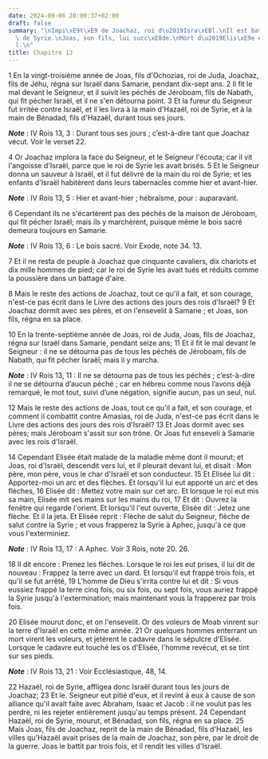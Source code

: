 ```yaml
---
date: 2024-09-06 20:00:37+02:00
draft: false
summary: "\nImpi\xE9t\xE9 de Joachaz, roi d\u2019Isra\xEBl.\nIl est battu par le roi\
  \ de Syrie.\nJoas, son fils, lui succ\xE8de.\nMort d\u2019Elis\xE9e et d\u2019Haza\xEB\
  l.\n"
title: Chapitre 13
---
```





1 En la vingt-troisième année de Joas, fils d'Ochozias, roi de Juda, Joachaz, fils de Jéhu, régna sur Israël dans Samarie, pendant dix-sept ans. 2 Il fit le mal devant le Seigneur, et il suivit les péchés de Jéroboam, fils de Nabath, qui fit pécher Israël, et il ne s'en détourna point. 3 Et la fureur du Seigneur fut irritée contre Israël, et il les livra à la main d'Hazaël, roi de Syrie, et à la main de Bénadad, fils d'Hazaël, durant tous ses jours.

***Note*** :  IV Rois 13, 3 : Durant tous ses jours ; c’est-à-dire tant que Joachaz vécut. Voir le verset 22.

4 Or Joachaz implora la face du Seigneur, et le Seigneur l'écouta; car il vit l'angoisse d'Israël, parce que le roi de Syrie les avait brisés. 5 Et le Seigneur donna un sauveur à Israël, et il fut délivré de la main du roi de Syrie; et les enfants d'Israël habitèrent dans leurs tabernacles comme hier et avant-hier.

***Note*** :  IV Rois 13, 5 : Hier et avant-hier ; hébraïsme, pour : auparavant.

6 Cependant ils ne s'écartèrent pas des péchés de la maison de Jéroboam, qui fit pécher Israël; mais ils y marchèrent, puisque même le bois sacré demeura toujours en Samarie.

***Note*** :  IV Rois 13, 6 : Le bois sacré. Voir Exode, note 34. 13.

7 Et il ne resta de peuple à Joachaz que cinquante cavaliers, dix chariots et dix mille hommes de pied; car le roi de Syrie les avait tués et réduits comme la poussière dans un battage d'aire.


8 Mais le reste des actions de Joachaz, tout ce qu'il a fait, et son courage, n'est-ce pas écrit dans le Livre des actions des jours des rois d'Israël? 9 Et Joachaz dormit avec ses pères, et on l'ensevelit à Samarie ; et Joas, son fils, régna en sa place.


10 En la trente-septième année de Joas, roi de Juda, Joas, fils de Joachaz, régna sur Israël dans Samarie, pendant seize ans; 11 Et il fit le mal devant le Seigneur : il ne se détourna pas de tous les péchés de Jéroboam, fils de Nabath, qui fit pécher Israël; mais il y marcha.

***Note*** :  IV Rois 13, 11 : Il ne se détourna pas de tous les péchés ; c’est-à-dire il ne se détourna d’aucun péché ; car en hébreu comme nous l’avons déjà remarqué, le mot tout, suivi d’une négation, signifie aucun, pas un seul, nul.

12 Mais le reste des actions de Joas, tout ce qu'il a fait, et son courage, et comment il combattit contre Amasias, roi de Juda, n'est-ce pas écrit dans le Livre des actions des jours des rois d'Israël? 13 Et Joas dormit avec ses pères; mais Jéroboam s'assit sur son trône. Or Joas fut enseveli à Samarie avec les rois d'Israël.


14 Cependant Elisée était malade de la maladie même dont il mourut; et Joas, roi d'Israël, descendit vers lui, et il pleurait devant lui, et disait : Mon père, mon père, vous le char d'Israël et son conducteur. 15 Et Elisée lui dit : Apportez-moi un arc et des flèches. Et lorsqu'il lui eut apporté un arc et des flèches, 16 Elisée dit : Mettez votre main sur cet arc. Et lorsque le roi eut mis sa main, Elisée mit ses mains sur les mains du roi, 17 Et dit : Ouvrez la fenêtre qui regarde l'orient. Et lorsqu'il l'eut ouverte, Elisée dit : Jetez une flèche. Et il la jeta. Et Elisée reprit : Flèche de salut du Seigneur, flèche de salut contre la Syrie ; et vous frapperez la Syrie à Aphec, jusqu'à ce que vous l'exterminiez.

***Note*** :  IV Rois 13, 17 : A Aphec. Voir 3 Rois, note 20. 26.

18 Il dit encore : Prenez les flèches. Lorsque le roi les eut prises, il lui dit de nouveau : Frappez la terre avec un dard. Et lorsqu'il eut frappé trois fois, et qu'il se fut arrêté, 19 L'homme de Dieu s'irrita contre lui et dit : Si vous eussiez frappé la terre cinq fois, ou six fois, ou sept fois, vous auriez frappé la Syrie jusqu'à l'extermination; mais maintenant vous la frapperez par trois fois.


20 Elisée mourut donc, et on l'ensevelit. Or des voleurs de Moab vinrent sur la terre d'Israël en cette même année. 21 Or quelques hommes enterrant un mort virent les voleurs, et jetèrent le cadavre dans le sépulcre d'Elisée. Lorsque le cadavre eut touché les os d'Elisée, l'homme revécut, et se tint sur ses pieds.

***Note*** :  IV Rois 13, 21 : Voir Ecclésiastique, 48, 14.


22 Hazaël, roi de Syrie, affligea donc Israël durant tous les jours de Joachaz; 23 Et le. Seigneur eut pitié d'eux, et il revint à eux à cause de son alliance qu'il avait faite avec Abraham, Isaac et Jacob : il ne voulut pas les perdre, ni les rejeter entièrement jusqu'au temps présent. 24 Cependant Hazaël, roi de Syrie, mourut, et Bénadad, son fils, régna en sa place. 25 Mais Joas, fils de Joachaz, reprit de la main de Bénadad, fils d'Hazaël, les villes qu'Hazaël avait prises de la main de Joachaz, son père, par le droit de la guerre. Joas le battit par trois fois, et il rendit les villes d'Israël.

